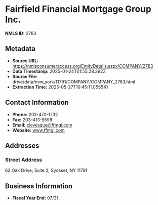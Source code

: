 # Fairfield Financial Mortgage Group Inc.

**NMLS ID:** 2783

## Metadata
- **Source URL:** https://nmlsconsumeraccess.org/EntityDetails.aspx/COMPANY/2783
- **Data Timestamp:** 2025-01-24T01:55:28.392Z
- **Source File:** drive/data/new_york/11791/COMPANY/COMPANY_2783.html
- **Extraction Time:** 2025-05-27T10:45:11.055541

## Contact Information
- **Phone:** 203-470-1732
- **Fax:** 203-413-5598
- **Email:** clevesque@ffmgi.com
- **Website:** www.ffmgi.com

## Addresses
### Street Address
62 Oak Drive; Suite 2; Syosset, NY 11791

## Business Information
- **Fiscal Year End:** 07/31
